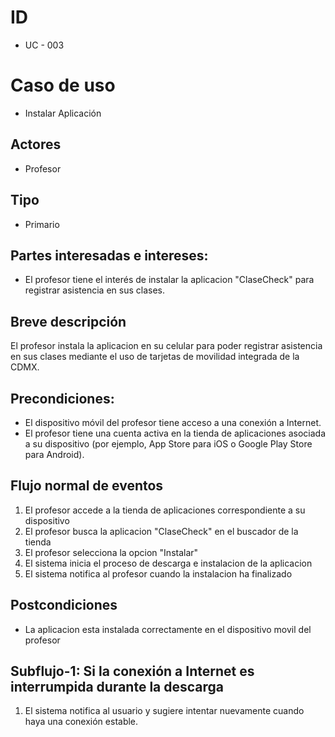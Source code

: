 # ID
- UC - 003

# Caso de uso
- Instalar Aplicación

## Actores
- Profesor

## Tipo
- Primario

## Partes interesadas e intereses:
- El profesor tiene el interés de instalar la aplicacion "ClaseCheck" para registrar asistencia en sus clases.

## Breve descripción
El profesor instala la aplicacion en su celular para poder registrar asistencia en sus clases mediante el uso de tarjetas de movilidad integrada de la CDMX.

## Precondiciones:

- El dispositivo móvil del profesor tiene acceso a una conexión a Internet.
- El profesor tiene una cuenta activa en la tienda de aplicaciones asociada a su dispositivo (por ejemplo, App Store para iOS o Google Play Store para Android).

## Flujo normal de eventos
1. El profesor accede a la tienda de aplicaciones correspondiente a su dispositivo
2. El profesor busca la aplicacion "ClaseCheck" en el buscador de la tienda
3. El profesor selecciona la opcion "Instalar"
4. El sistema inicia el proceso de descarga e instalacion de la aplicacion
5. El sistema notifica al profesor cuando la instalacion ha finalizado


## Postcondiciones 

- La aplicacion esta instalada correctamente en el dispositivo movil del profesor

## Subflujo-1: Si la conexión a Internet es interrumpida durante la descarga

1. El sistema notifica al usuario y sugiere intentar nuevamente cuando haya una conexión estable.
